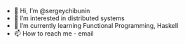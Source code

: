 - 👋 Hi, I’m @sergeychibunin
- 👀 I’m interested in distributed systems
- 🌱 I’m currently learning Functional Programming, Haskell
- 📫 How to reach me - email

<!---
sergeychibunin/sergeychibunin is a ✨ special ✨ repository because its `README.md` (this file) appears on your GitHub profile.
You can click the Preview link to take a look at your changes.
--->
